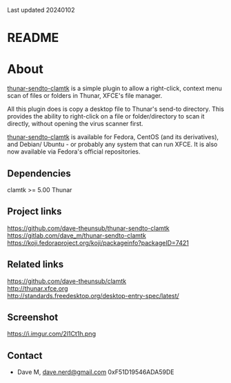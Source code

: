 Last updated 20240102

# README  

# About  

[thunar-sendto-clamtk](https://github.com/dave-theunsub/thunar-sendto-clamtk) is a simple plugin to allow a right-click, context menu scan of files or folders in Thunar, XFCE's file manager.

All this plugin does is copy a desktop file to Thunar's send-to directory.  This provides the ability to right-click on a file or folder/directory to scan it directly, without opening the virus scanner first.

[thunar-sendto-clamtk](https://gitlab.com/dave_m/thunar-sendto-clamtk) is available for Fedora, CentOS (and its derivatives), and Debian/ Ubuntu - or probably any system that can run XFCE.  It is also now available via Fedora's official repositories.

## Dependencies  

clamtk >= 5.00
Thunar

## Project links  
https://github.com/dave-theunsub/thunar-sendto-clamtk  
https://gitlab.com/dave_m/thunar-sendto-clamtk  
https://koji.fedoraproject.org/koji/packageinfo?packageID=7421  

## Related links  
https://github.com/dave-theunsub/clamtk  
http://thunar.xfce.org  
http://standards.freedesktop.org/desktop-entry-spec/latest/  

## Screenshot  
https://i.imgur.com/2l1Ct1h.png

## Contact

* Dave M, dave.nerd@gmail.com 0xF51D19546ADA59DE
